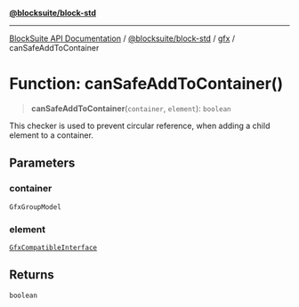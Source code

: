 [**@blocksuite/block-std**](../../../../@blocksuite/block-std/README.md)

***

[BlockSuite API Documentation](../../../../README.md) / [@blocksuite/block-std](../../README.md) / [gfx](../README.md) / canSafeAddToContainer

# Function: canSafeAddToContainer()

> **canSafeAddToContainer**(`container`, `element`): `boolean`

This checker is used to prevent circular reference, when adding a child element to a container.

## Parameters

### container

`GfxGroupModel`

### element

[`GfxCompatibleInterface`](../interfaces/GfxCompatibleInterface.md)

## Returns

`boolean`
